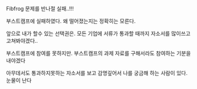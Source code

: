 Fibfrog 문제를 반나절 실패..!!!

부스트캠프에 실패하였다. 왜 떨어졌는지는 정확히는 모른다.

앞으로 내가 할수 있는 선택권은. 모든 기업에 서류가 통과할 때까지 자소서를 많이쓰고 고쳐봐야겠다..

부스트캠프에 참여를 못하지만. 부스트캠프의 과제 자료를 구해서라도 참여하는 기분을 내야겠다

아무데서도 통과하지못하는 자소서를 보고 감명깊어서 나를 궁금해 하는 사람이 있다. 눈물이 난다